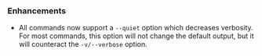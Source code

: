 ### Enhancements

* All commands now support a `--quiet` option which decreases verbosity. For
  most commands, this option will not change the default output, but
  it will counteract the `-v/--verbose` option.
